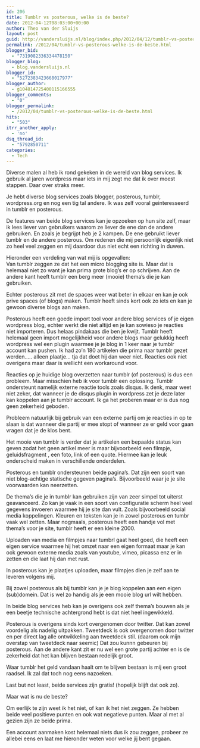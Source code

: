 ```yaml
---
id: 206
title: Tumblr vs posterous, welke is de beste?
date: 2012-04-12T08:03:00+00:00
author: Theo van der Sluijs
layout: post
guid: http://vandersluijs.nl/blog/index.php/2012/04/12/tumblr-vs-posterous-welke-is-de-beste/
permalink: /2012/04/tumblr-vs-posterous-welke-is-de-beste.html
blogger_bid:
  - "7319082336334478150"
blogger_blog:
  - blog.vandersluijs.nl
blogger_id:
  - "5272383423668017977"
blogger_author:
  - g104814725400115166555
blogger_comments:
  - "0"
blogger_permalink:
  - /2012/04/tumblr-vs-posterous-welke-is-de-beste.html
hits:
  - "503"
itrr_another_apply:
  - 'no'
dsq_thread_id:
  - "5792850711"
categories:
  - Tech
---
```

Diverse malen al heb ik rond gekeken in de wereld van blog services. Ik gebruik al jaren wordpress maar iets in mij zegt me dat ik over moest stappen. Daar over straks meer.

Je hebt diverse blog services zoals blogger, posterous, tumblr, wordpress.org en nog een tig tal andere. Ik was zelf vooral geinteresseerd in tumblr en posterous.

De features van beide blog services kan je opzoeken op hun site zelf, maar ik lees liever van gebruikers waarom ze liever de ene dan de andere gebruiken. En zoals je begrijpt heb je 2 kampen. De ene gebruikt liever tumblr en de andere posterous. Om redenen die mij persoonlijk eigenlijk niet zo heel veel zeggen en mij daardoor dus niet echt een richting in duwen.<a name="more"></a>

Hieronder een verdeling van wat mij is opgevallen:    
Van tumblr zeggen ze dat het een micro blogging site is. Maar dat is helemaal niet zo want je kan prima grote blog’s er op schrijven. Aan de andere kant heeft tumblr een berg meer (mooie) thema’s die je kan gebruiken.

Echter posterous zit met de spaces weer wat beter in elkaar en kan je ook prive spaces (of blogs) maken. Tumblr heeft sinds kort ook zo iets en kan je gewoon diverse blogs aan maken.

Posterous heeft een goede import tool voor andere blog services of je eigen wordpress blog, echter werkt die niet altijd en je kan sowieso je reacties niet importeren. Dus helaas pindakaas die ben je kwijt. Tumblr heeft helemaal geen import mogelijkheid voor andere blogs maar gelukkig heeft wordpress wel een plugin waarmee je je blog in 1 keer naar je tumblr account kan pushen. Ik had zo’n 180 artikelen die prima naar tumblr gezet werden….. alleen plaatje… tja dat doet hij dan weer niet. Reacties ook niet overigens maar daar is wellicht een workaround voor.

Reacties op je huidige blog overzetten naar tumblr (of posterous) is dus een probleem. Maar misschien heb ik voor tumblr een oplossing. Tumblr ondersteunt namelijk externe reactie tools zoals disqus. Ik denk, maar weet niet zeker, dat wanneer je de disqus plugin in wordpress zet je deze later kan koppelen aan je tumblr account. Ik ga het proberen maar er is dus nog geen zekerheid geboden.

Probleem natuurlijk bij gebruik van een externe partij om je reacties in op te slaan is dat wanneer die partij er mee stopt of wanneer ze er geld voor gaan vragen dat je de klos bent.

Het mooie van tumblr is verder dat je artikelen een bepaalde status kan geven zodat het geen artikel meer is maar bijvoorbeeld een filmpje, geluidsfragment , een foto, link of een quote. Hiermee kan je leuk onderscheid maken in verschillende onderdelen.

Posterous en tumblr ondersteunen beide pagina’s. Dat zijn een soort van niet blog-achtige statische gegeven pagina’s. Bijvoorbeeld waar je je site voorwaarden kan neerzetten.

De thema’s die je in tumblr kan gebruiken zijn van zeer simpel tot uiterst geavanceerd. Zo kan je vaak in een soort van configuratie scherm heel veel gegevens invoeren waarmee hij je site dan vult. Zoals bijvoorbeeld social media koppelingen. Kleuren en teksten kan je in zowel posterous en tumbr vaak wel zetten. Maar nogmaals, posterous heeft een handje vol met thema’s voor je site, tumblr heeft er een kleine 2000.

Uploaden van media en filmpjes naar tumbrl gaat heel goed, die heeft een eigen service waarmee hij het omzet naar een eigen formaat maar je kan ook gewoon externe media zoals van youtube, vimeo, picassa enz er in zetten en die laat hij dan met rust.

In posterous kan je plaatjes uploaden, maar filmpjes dien je zelf aan te leveren volgens mij.

Bij zowel posterous als bij tumblr kan je je blog koppelen aan een eigen (sub)domein. Dat is wel zo handig als je een mooie blog url wilt hebben.

In beide blog services heb kan je overigens ook zelf thema’s bouwen als je een beetje technische achtergrond hebt is dat niet heel ingewikkeld.

Posterous is overigens sinds kort overgenomen door twitter. Dat kan zowel voordelig als nadelig uitpakken. Tweetdeck is ook overgenomen door twitter en per direct lag alle ontwikkeling aan tweetdeck stil. (daarom ook mijn overstap van tweetdeck naar seemic) Dat zou kunnn gebeuren bij posterous. Aan de andere kant zit er nu wel een grote partij achter en is de zekerheid dat het kan blijven bestaan redelijk groot.

Waar tumblr het geld vandaan haalt om te blijven bestaan is mij een groot raadsel. Ik zal dat toch nog eens nazoeken.

Last but not least, beide services zijn gratis! (hopelijk blijft dat ook zo).

Maar wat is nu de beste?

Om eerlijk te zijn weet ik het niet, of kan ik het niet zeggen. Ze hebben beide veel positieve punten en ook wat negatieve punten. Maar al met al gezien zijn ze beide prima.

Een account aanmaken kost helemaal niets dus ik zou zeggen, probeer ze allebei eens en laat me hieronder weten voor welke jij bent gegaan.